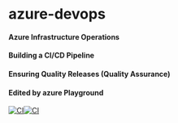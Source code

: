 # azure-devops

#### Azure Infrastructure Operations
#### Building a CI/CD Pipeline
#### Ensuring Quality Releases (Quality Assurance)
#### Edited by azure Playground


[![CI](https://github.com/manojkumar1053/azure-devops/actions/workflows/main.yml/badge.svg?branch=main&event=status)](https://github.com/manojkumar1053/azure-devops/actions/workflows/main.yml)[![CI](https://github.com/manojkumar1053/azure-devops/actions/workflows/main.yml/badge.svg)](https://github.com/manojkumar1053/azure-devops/actions/workflows/main.yml)
